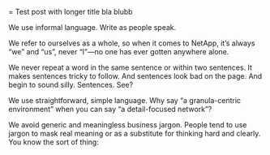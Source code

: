 = Test post with longer title bla blubb

We use informal language. Write as people speak.

We refer to ourselves as a whole, so when it comes to NetApp, it’s always “we” and “us”, never “I”—no one has ever gotten anywhere alone.

We never repeat a word in the same sentence or within two  sentences. It makes sentences tricky to follow. And sentences look bad on the page. And begin to sound silly. Sentences. See?

We use straightforward, simple language. Why say “a granula-centric
environment” when you can say “a detail-focused network”?

We avoid generic and meaningless business jargon. People tend to use jargon to mask real meaning or as a substitute for thinking hard and clearly. You know the sort of thing:

